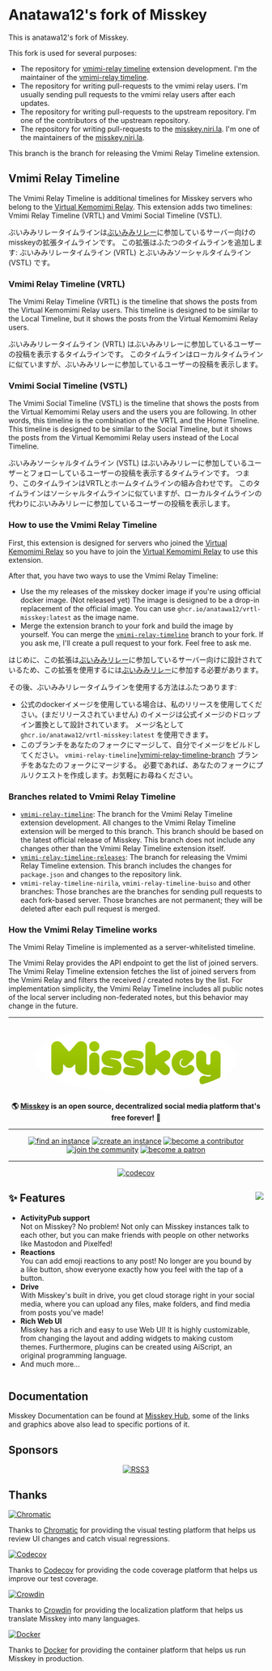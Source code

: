 # Anatawa12's fork of Misskey

This is anatawa12's fork of Misskey.

This fork is used for several purposes:

- The repository for [vmimi-relay timeline] extension development. I'm the maintainer of the [vmimi-relay timeline].
- The repository for writing pull-requests to the vmimi relay users. I'm usually sending pull requests to the vmimi relay users after each updates.
- The repository for writing pull-requests to the upstream repository. I'm one of the contributors of the upstream repository.
- The repository for writing pull-requests to the [misskey.niri.la]. I'm one of the maintainers of the [misskey.niri.la].

This branch is the branch for releasing the Vmimi Relay Timeline extension.

## Vmimi Relay Timeline

The Vmimi Relay Timeline is additional timelines for Misskey servers who belong to the [Virtual Kemomimi Relay].
This extension adds two timelines: Vmimi Relay Timeline (VRTL) and Vmimi Social Timeline (VSTL).

ぶいみみリレータイムラインは[ぶいみみリレー][Virtual Kemomimi Relay]に参加しているサーバー向けのmisskeyの拡張タイムラインです。
この拡張はふたつのタイムラインを追加します: ぶいみみリレータイムライン (VRTL) とぶいみみソーシャルタイムライン (VSTL) です。

### Vmimi Relay Timeline (VRTL)

The Vmimi Relay Timeline (VRTL) is the timeline that shows the posts from the Virtual Kemomimi Relay users.
This timeline is designed to be similar to the Local Timeline,
but it shows the posts from the Virtual Kemomimi Relay users.

ぶいみみリレータイムライン (VRTL) はぶいみみリレーに参加しているユーザーの投稿を表示するタイムラインです。
このタイムラインはローカルタイムラインに似ていますが、ぶいみみリレーに参加しているユーザーの投稿を表示します。

### Vmimi Social Timeline (VSTL)

The Vmimi Social Timeline (VSTL) is the timeline that shows the posts from
the Virtual Kemomimi Relay users and the users you are following.
In other words, this timeline is the combination of the VRTL and the Home Timeline.
This timeline is designed to be similar to the Social Timeline,
but it shows the posts from the Virtual Kemomimi Relay users instead of the Local Timeline.

ぶいみみソーシャルタイムライン (VSTL) はぶいみみリレーに参加しているユーザーとフォローしているユーザーの投稿を表示するタイムラインです。
つまり、このタイムラインはVRTLとホームタイムラインの組み合わせです。
このタイムラインはソーシャルタイムラインに似ていますが、ローカルタイムラインの代わりにぶいみみリレーに参加しているユーザーの投稿を表示します。

### How to use the Vmimi Relay Timeline

First, this extension is designed for servers who joined the [Virtual Kemomimi Relay]
so you have to join the [Virtual Kemomimi Relay] to use this extension.

After that, you have two ways to use the Vmimi Relay Timeline:
- Use the my releases of the misskey docker image if you're using official docker image. (Not released yet)
  The image is designed to be a drop-in replacement of the official image.
  You can use `ghcr.io/anatawa12/vrtl-misskey:latest` as the image name.
- Merge the extension branch to your fork and build the image by yourself.
  You can merge the [`vmimi-relay-timeline`][vmimi-relay-timeline-branch] branch to your fork.
  If you ask me, I'll create a pull request to your fork. Feel free to ask me.

はじめに、この拡張は[ぶいみみリレー][Virtual Kemomimi Relay]に参加しているサーバー向けに設計されているため、この拡張を使用するには[ぶいみみリレー][Virtual Kemomimi Relay]に参加する必要があります。

その後、ぶいみみリレータイムラインを使用する方法はふたつあります:
- 公式のdockerイメージを使用している場合は、私のリリースを使用してください。(まだリリースされていません)
  のイメージは公式イメージのドロップイン置換として設計されています。
  メージ名として `ghcr.io/anatawa12/vrtl-misskey:latest` を使用できます。
- このブランチをあなたのフォークにマージして、自分でイメージをビルドしてください。
  `vmimi-relay-timeline`][vmimi-relay-timeline-branch] ブランチをあなたのフォークにマージする。
  必要であれば、あなたのフォークにプルリクエストを作成します。お気軽にお尋ねください。

### Branches related to Vmimi Relay Timeline

- [`vmimi-relay-timeline`][vmimi-relay-timeline-branch]:
  The branch for the Vmimi Relay Timeline extension development.
  All changes to the Vmimi Relay Timeline extension will be merged to this branch.
  This branch should be based on the latest official release of Misskey.
  This branch does not include any changes other than the Vmimi Relay Timeline extension itself.
- [`vmimi-relay-timeline-releases`][vmimi-relay-timeline-releases-branch]:
  The branch for releasing the Vmimi Relay Timeline extension.
  This branch includes the changes for `package.json` and changes to the repository link.
- `vmimi-relay-timeline-nirila`, `vmimi-relay-timeline-buiso` and other branches:
  Those branches are the branches for sending pull requests to each fork-based server.
  Those branches are not permanent; they will be deleted after each pull request is merged.

### How the Vmimi Relay Timeline works

The Vmimi Relay Timeline is implemented as a server-whitelisted timeline.

The Vmimi Relay provides the API endpoint to get the list of joined servers.
The Vmimi Relay Timeline extension fetches the list of joined servers from the Vmimi Relay
and filters the received / created notes by the list.
For implementation simplicity, the Vmimi Relay Timeline includes all public notes of the local server including
non-federated notes, but this behavior may change in the future.

[Virtual Kemomimi Relay]: https://relay.virtualkemomimi.net/
[misskey.niri.la]: https://github.com/niri-la/misskey.niri.la/
[vmimi-relay timeline]: #vmimi-relay-timeline
[vmimi-relay-timeline-branch]: https://github.com/anatawa12/misskey/tree/vmimi-relay-timeline
[vmimi-relay-timeline-releases-branch]: https://github.com/anatawa12/misskey/tree/vmimi-relay-timeline-releases

---

<div align="center">
<a href="https://misskey-hub.net">
	<img src="./assets/title_float.svg" alt="Misskey logo" style="border-radius:50%" width="400"/>
</a>

**🌎 **[Misskey](https://misskey-hub.net/)** is an open source, decentralized social media platform that's free forever! 🚀**

---

<a href="https://misskey-hub.net/servers/">
		<img src="https://custom-icon-badges.herokuapp.com/badge/find_an-instance-acea31?logoColor=acea31&style=for-the-badge&logo=misskey&labelColor=363B40" alt="find an instance"/></a>

<a href="https://misskey-hub.net/docs/for-admin/install/guides/">
		<img src="https://custom-icon-badges.herokuapp.com/badge/create_an-instance-FBD53C?logoColor=FBD53C&style=for-the-badge&logo=server&labelColor=363B40" alt="create an instance"/></a>

<a href="./CONTRIBUTING.md">
		<img src="https://custom-icon-badges.herokuapp.com/badge/become_a-contributor-A371F7?logoColor=A371F7&style=for-the-badge&logo=git-merge&labelColor=363B40" alt="become a contributor"/></a>

<a href="https://discord.gg/Wp8gVStHW3">
		<img src="https://custom-icon-badges.herokuapp.com/badge/join_the-community-5865F2?logoColor=5865F2&style=for-the-badge&logo=discord&labelColor=363B40" alt="join the community"/></a>

<a href="https://www.patreon.com/syuilo">
		<img src="https://custom-icon-badges.herokuapp.com/badge/become_a-patron-F96854?logoColor=F96854&style=for-the-badge&logo=patreon&labelColor=363B40" alt="become a patron"/></a>

---

[![codecov](https://codecov.io/gh/misskey-dev/misskey/branch/develop/graph/badge.svg?token=R6IQZ3QJOL)](https://codecov.io/gh/misskey-dev/misskey)

</div>

<div>

<a href="https://xn--931a.moe/"><img src="https://github.com/misskey-dev/misskey/blob/develop/assets/ai.png?raw=true" align="right" height="320px"/></a>

## ✨ Features
- **ActivityPub support**\
Not on Misskey? No problem! Not only can Misskey instances talk to each other, but you can make friends with people on other networks like Mastodon and Pixelfed!
- **Reactions**\
You can add emoji reactions to any post! No longer are you bound by a like button, show everyone exactly how you feel with the tap of a button.
- **Drive**\
With Misskey's built in drive, you get cloud storage right in your social media, where you can upload any files, make folders, and find media from posts you've made!
- **Rich Web UI**\
	Misskey has a rich and easy to use Web UI!
	It is highly customizable, from changing the layout and adding widgets to making custom themes.
	Furthermore, plugins can be created using AiScript, an original programming language.
- And much more...

</div>

<div style="clear: both;"></div>

## Documentation

Misskey Documentation can be found at [Misskey Hub](https://misskey-hub.net/docs/), some of the links and graphics above also lead to specific portions of it.

## Sponsors

<div align="center">
	<a class="rss3" title="RSS3" href="https://rss3.io/" target="_blank"><img src="https://rss3.mypinata.cloud/ipfs/QmUG6H3Z7D5P511shn7sB4CPmpjH5uZWu4m5mWX7U3Gqbu" alt="RSS3" height="60"></a>
</div>

## Thanks

<a href="https://www.chromatic.com/"><img src="https://user-images.githubusercontent.com/321738/84662277-e3db4f80-af1b-11ea-88f5-91d67a5e59f6.png" height="30" alt="Chromatic" /></a>

Thanks to [Chromatic](https://www.chromatic.com/) for providing the visual testing platform that helps us review UI changes and catch visual regressions.

<a href="https://about.codecov.io/for/open-source/"><img src="https://about.codecov.io/wp-content/themes/codecov/assets/brand/sentry-cobranding/logos/codecov-by-sentry-logo.svg" height="30" alt="Codecov" /></a>

Thanks to [Codecov](https://about.codecov.io/for/open-source/) for providing the code coverage platform that helps us improve our test coverage.

<a href="https://crowdin.com/"><img src="https://user-images.githubusercontent.com/20679825/230709597-1299a011-171a-4294-a91e-355a9b37c672.svg" height="30" alt="Crowdin" /></a>

Thanks to [Crowdin](https://crowdin.com/) for providing the localization platform that helps us translate Misskey into many languages.

<a href="https://hub.docker.com/"><img src="https://user-images.githubusercontent.com/20679825/230148221-f8e73a32-a49b-47c3-9029-9a15c3824f92.png" height="30" alt="Docker" /></a>

Thanks to [Docker](https://hub.docker.com/) for providing the container platform that helps us run Misskey in production.
